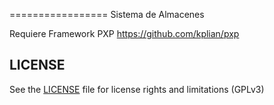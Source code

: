 =================
Sistema de Almacenes

Requiere Framework PXP https://github.com/kplian/pxp


## LICENSE

See the [LICENSE](LICENSE.txt) file for license rights and limitations (GPLv3)
